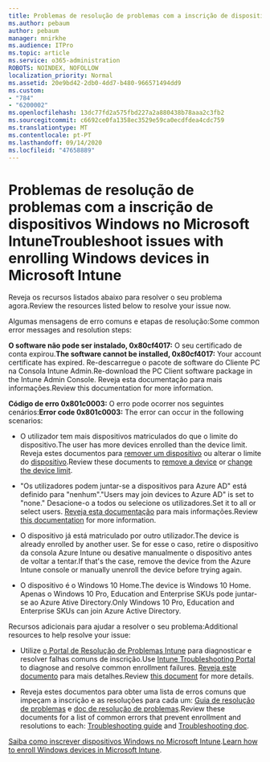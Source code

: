 ```yaml
---
title: Problemas de resolução de problemas com a inscrição de dispositivos Windows no Microsoft Intune
ms.author: pebaum
author: pebaum
manager: mnirkhe
ms.audience: ITPro
ms.topic: article
ms.service: o365-administration
ROBOTS: NOINDEX, NOFOLLOW
localization_priority: Normal
ms.assetid: 20e9bd42-2db0-4dd7-b480-966571494dd9
ms.custom:
- "784"
- "6200002"
ms.openlocfilehash: 13dc77fd2a575fbd227a2a880438b78aaa2c3fb2
ms.sourcegitcommit: c6692ce0fa1358ec3529e59ca0ecdfdea4cdc759
ms.translationtype: MT
ms.contentlocale: pt-PT
ms.lasthandoff: 09/14/2020
ms.locfileid: "47658889"
---
```

# <a name="troubleshoot-issues-with-enrolling-windows-devices-in-microsoft-intune"></a><span data-ttu-id="d6458-102">Problemas de resolução de problemas com a inscrição de dispositivos Windows no Microsoft Intune</span><span class="sxs-lookup"><span data-stu-id="d6458-102">Troubleshoot issues with enrolling Windows devices in Microsoft Intune</span></span>

<span data-ttu-id="d6458-103">Reveja os recursos listados abaixo para resolver o seu problema agora.</span><span class="sxs-lookup"><span data-stu-id="d6458-103">Review the resources listed below to resolve your issue now.</span></span>
  
<span data-ttu-id="d6458-104">Algumas mensagens de erro comuns e etapas de resolução:</span><span class="sxs-lookup"><span data-stu-id="d6458-104">Some common error messages and resolution steps:</span></span>
  
 <span data-ttu-id="d6458-105">**O software não pode ser instalado, 0x80cf4017:** O seu certificado de conta expirou.</span><span class="sxs-lookup"><span data-stu-id="d6458-105">**The software cannot be installed, 0x80cf4017:** Your account certificate has expired.</span></span> <span data-ttu-id="d6458-106">Re-descarregue o pacote de software do Cliente PC na Consola Intune Admin.</span><span class="sxs-lookup"><span data-stu-id="d6458-106">Re-download the PC Client software package in the Intune Admin Console.</span></span> <span data-ttu-id="d6458-107">Reveja esta documentação para mais informações.</span><span class="sxs-lookup"><span data-stu-id="d6458-107">Review this documentation for more information.</span></span>
  
 <span data-ttu-id="d6458-108">**Código de erro 0x801c0003:** O erro pode ocorrer nos seguintes cenários:</span><span class="sxs-lookup"><span data-stu-id="d6458-108">**Error code 0x801c0003:** The error can occur in the following scenarios:</span></span>
  
-  <span data-ttu-id="d6458-109">O utilizador tem mais dispositivos matriculados do que o limite do dispositivo.</span><span class="sxs-lookup"><span data-stu-id="d6458-109">The user has more devices enrolled than the device limit.</span></span> <span data-ttu-id="d6458-110">Reveja estes documentos para [remover um dispositivo](https://docs.microsoft.com/intune/devices-wipe) ou alterar o limite do [dispositivo](https://docs.microsoft.com/intune/enrollment-restrictions-set#set-device-limit-restrictions).</span><span class="sxs-lookup"><span data-stu-id="d6458-110">Review these documents to [remove a device](https://docs.microsoft.com/intune/devices-wipe) or [change the device limit](https://docs.microsoft.com/intune/enrollment-restrictions-set#set-device-limit-restrictions).</span></span>

-  <span data-ttu-id="d6458-111">"Os utilizadores podem juntar-se a dispositivos para Azure AD" está definido para "nenhum".</span><span class="sxs-lookup"><span data-stu-id="d6458-111">"Users may join devices to Azure AD" is set to "none."</span></span> <span data-ttu-id="d6458-112">Desacione-o a todos ou selecione os utilizadores.</span><span class="sxs-lookup"><span data-stu-id="d6458-112">Set it to all or select users.</span></span> <span data-ttu-id="d6458-113">[Reveja esta documentação](https://docs.microsoft.com/azure/active-directory/device-management-azure-portal#configure-device-settings) para mais informações.</span><span class="sxs-lookup"><span data-stu-id="d6458-113">Review [this documentation](https://docs.microsoft.com/azure/active-directory/device-management-azure-portal#configure-device-settings) for more information.</span></span>

-  <span data-ttu-id="d6458-114">O dispositivo já está matriculado por outro utilizador.</span><span class="sxs-lookup"><span data-stu-id="d6458-114">The device is already enrolled by another user.</span></span> <span data-ttu-id="d6458-115">Se for esse o caso, retire o dispositivo da consola Azure Intune ou desative manualmente o dispositivo antes de voltar a tentar.</span><span class="sxs-lookup"><span data-stu-id="d6458-115">If that's the case, remove the device from the Azure Intune console or manually unenroll the device before trying again.</span></span>

-  <span data-ttu-id="d6458-116">O dispositivo é o Windows 10 Home.</span><span class="sxs-lookup"><span data-stu-id="d6458-116">The device is Windows 10 Home.</span></span> <span data-ttu-id="d6458-117">Apenas o Windows 10 Pro, Education and Enterprise SKUs pode juntar-se ao Azure Ative Directory.</span><span class="sxs-lookup"><span data-stu-id="d6458-117">Only Windows 10 Pro, Education and Enterprise SKUs can join Azure Active Directory.</span></span>

<span data-ttu-id="d6458-118">Recursos adicionais para ajudar a resolver o seu problema:</span><span class="sxs-lookup"><span data-stu-id="d6458-118">Additional resources to help resolve your issue:</span></span>
  
-  <span data-ttu-id="d6458-119">Utilize [o Portal de Resolução de Problemas Intune](https://devicemanagement.microsoft.com/#blade/Microsoft_Intune_DeviceSettings/TroubleshootBlade) para diagnosticar e resolver falhas comuns de inscrição.</span><span class="sxs-lookup"><span data-stu-id="d6458-119">Use [Intune Troubleshooting Portal](https://devicemanagement.microsoft.com/#blade/Microsoft_Intune_DeviceSettings/TroubleshootBlade) to diagnose and resolve common enrollment failures.</span></span> <span data-ttu-id="d6458-120">[Reveja este documento](https://docs.microsoft.com/intune/help-desk-operators) para mais detalhes.</span><span class="sxs-lookup"><span data-stu-id="d6458-120">Review [this document](https://docs.microsoft.com/intune/help-desk-operators) for more details.</span></span>

-  <span data-ttu-id="d6458-121">Reveja estes documentos para obter uma lista de erros comuns que impeçam a inscrição e as resoluções para cada um: [Guia de resolução de problemas](https://support.microsoft.com/help/4089533/troubleshooting-windows-device-enrollment-problems-in-microsoft-intune) e [doc de resolução de problemas](https://docs.microsoft.com/intune-classic/troubleshoot/troubleshoot-device-enrollment-in-intune).</span><span class="sxs-lookup"><span data-stu-id="d6458-121">Review these documents for a list of common errors that prevent enrollment and resolutions to each: [Troubleshooting guide](https://support.microsoft.com/help/4089533/troubleshooting-windows-device-enrollment-problems-in-microsoft-intune) and [Troubleshooting doc](https://docs.microsoft.com/intune-classic/troubleshoot/troubleshoot-device-enrollment-in-intune).</span></span>

<span data-ttu-id="d6458-122">[Saiba como inscrever dispositivos Windows no Microsoft Intune](https://docs.microsoft.com/intune/windows-enroll).</span><span class="sxs-lookup"><span data-stu-id="d6458-122">[Learn how to enroll Windows devices in Microsoft Intune](https://docs.microsoft.com/intune/windows-enroll).</span></span>
